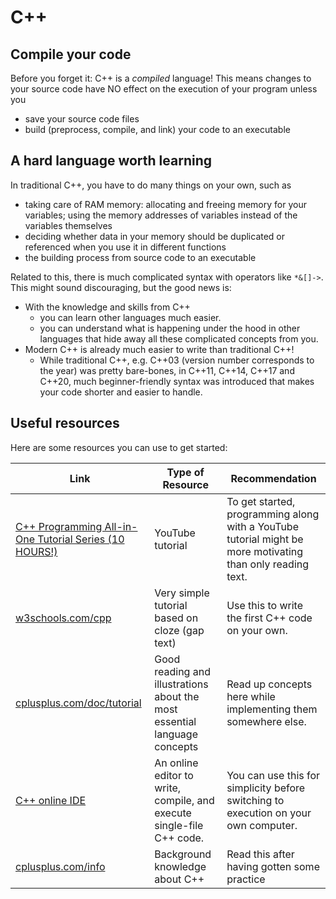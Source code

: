 # C++ 

## Compile your code

Before you forget it: C++ is a *compiled* language! This means changes to your source code have NO effect on the execution of your program unless you 
- save your source code files
- build (preprocess, compile, and link) your code to an executable

## A hard language worth learning

In traditional C++, you have to do many things on your own, such as 
- taking care of RAM memory: allocating and freeing memory for your variables; using the memory addresses of variables instead of the variables themselves
- deciding whether data in your memory should be duplicated or referenced when you use it in different functions
- the building process from source code to an executable 

Related to this, there is much complicated syntax with operators like `*&[]->`. This might sound discouraging, but the good news is: 
- With the knowledge and skills from C++
  - you can learn other languages much easier.
  - you can understand what is happening under the hood in other languages that hide away all these complicated concepts from you.
- Modern C++ is already much easier to write than traditional C++!
  -  While traditional C++, e.g. C++03 (version number corresponds to the year) was pretty bare-bones, in C++11, C++14, C++17 and C++20, much beginner-friendly syntax was introduced that makes your code shorter and easier to handle.


## Useful resources

Here are some resources you can use to get started:

| Link  | Type of Resource | Recommendation |
| ------------- | ------------- | ------- |
| [C++ Programming All-in-One Tutorial Series (10 HOURS!)](https://www.youtube.com/watch?v=_bYFu9mBnr4) | YouTube tutorial | To get started, programming along with a YouTube tutorial might be more motivating than only reading text.   | 
| [w3schools.com/cpp](https://www.w3schools.com/cpp) | Very simple tutorial based on cloze (gap text)  | Use this to write the first C++ code on your own. |
| [cplusplus.com/doc/tutorial](http://www.cplusplus.com/doc/tutorial/)  | Good reading and illustrations about the most essential language concepts | Read up concepts here while implementing them somewhere else. |
| [C++ online IDE](http://cpp.sh/)  | An online editor to write, compile, and execute single-file C++ code. | You can use this for simplicity before switching to execution on your own computer. |
| [cplusplus.com/info](http://www.cplusplus.com/info) | Background knowledge about C++ | Read this after having gotten some practice |




